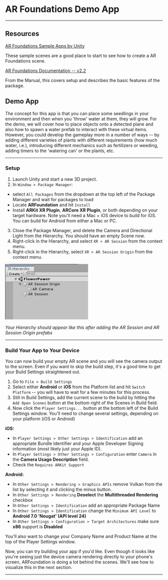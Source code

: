 # AR Foundations Demo App

----
## Resources
[AR Foundations Sample Apps by Unity](https://github.com/Unity-Technologies/arfoundation-samples)

These sample scenes are a good place to start to see how to create a AR Foundations scene.

[AR Foundations Documentation -- v2.2](https://docs.unity3d.com/Packages/com.unity.xr.arfoundation@2.2/manual/index.html)

From the Manual, this covers setup and describes the basic features of the package.

## Demo App
The concept for this app is that you can place some seedlings in your environment and then when you 'throw' water at them, they will grow. For the demo, we will cover how to place objects onto a detected plane and also how to spawn a water prefab to interact with these virtual items. However, you could develop the gameplay more in a number of ways -- by adding different varieties of plants with different requirements (how much water, i.e.), introducing different mechanics such as fertilizers or weeding, adding timers to the 'watering can' or the plants, etc. 

----
### Setup

1. Launch Unity and start a new 3D project.
2. In `Window > Package Manager`:
 - select `All Packages` from the dropdown at the top left of the Package Manager and wait for packages to load
 - Locate **ARFoundation** and hit `Install`
 - Install **ARKit XR Plugin**, **ARCore XR Plugin**, or both depending on your target hardware. Note you'll need a Mac + iOS device to build for iOS. You can build for Android from either a Mac or PC.
3. Close the Package Manager, and delete the Camera and Directional Light from the Hierarchy. You should have an empty Scene now.
4. Right-click in the Hierarchy, and select `XR > AR Session` from the context menu.
5. Right-click in the Hierarchy, select `XR > AR Session Origin` from the context menu.

![Hierarchy View](images/emptyARScene.png)

*Your Hierarchy should appear like this after adding the AR Session and AR Session Origin prefabs*

---

### Build Your App to Your Device

You can now build your empty AR scene and you will see the camera output to the screen. Even if you want to skip the build step, it's a good time to get your Build Settings straightened out.

1. Go to `File > Build Settings`
2. Select either **Android** or **iOS** from the Platform list and hit `Switch Platform` -- you will have to wait for a few minutes for this process.
3. Still in Build Settings, add the current scene to the build by hitting the `Add Open Scenes` button at the bottom right of the Scenes in Build field.
4. Now click the `Player Settings...` button at the bottom left of the Build Settings window. You'll need to change several settings, depending on your platform (iOS or Android)
 
**iOS:**
   
- In `Player Settings > Other Settings > Identification` add an appropriate Bundle Identifier and your Apple Developer Signing information (most likely just your Apple ID).
- In `Player Settings > Other Settings > Configuration` enter `Camera` in the **Camera Usage Description** field.
- Check the `Requires ARKit Support`

**Android:**

 - In `Other Settings > Rendering > Graphics APIs` remove Vulkan from the list by selecting it and clicking the minus button.
 - In `Other Settings > Rendering` **Deselect** the **Multithreaded Rendering** checkbox 
 - In `Other Settings > Identification` add an appropriate Package Name
 - In `Other Settings > Identification` change the `Minimum API Level` to **Android 7.0 'Nougat' (API level 24)**
 - In `Other Settings > Configuration > Target Architectures` make sure **x86** support is **Disabled**

You'll also want to change your Company Name and Product Name at the top of the Player Settings window.

Now, you can try building your app if you'd like. Even though it looks like you're seeing just the device camera rendering directly to your phone's screen, ARFoundation is doing a lot behind the scenes. We'll see how to visualize this in the next section.

----


